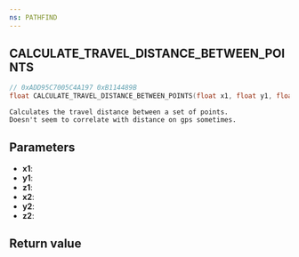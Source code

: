 ```yaml
---
ns: PATHFIND
---
```

## CALCULATE_TRAVEL_DISTANCE_BETWEEN_POINTS

```c
// 0xADD95C7005C4A197 0xB114489B
float CALCULATE_TRAVEL_DISTANCE_BETWEEN_POINTS(float x1, float y1, float z1, float x2, float y2, float z2);
```

```
Calculates the travel distance between a set of points.  
Doesn't seem to correlate with distance on gps sometimes.  
```

## Parameters
* **x1**: 
* **y1**: 
* **z1**: 
* **x2**: 
* **y2**: 
* **z2**: 

## Return value

